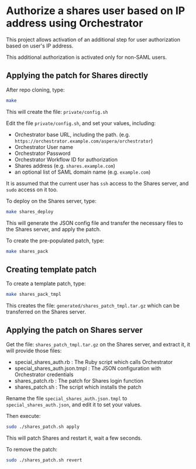 # Authorize a shares user based on IP address using Orchestrator

This project allows activation of an additional step for user authorization based on user's IP address.

This additional authorization is activated only for non-SAML users.

## Applying the patch for Shares directly

After repo cloning, type:

```bash
make
```

This will create the file: `private/config.sh`

Edit the file `private/config.sh`, and set your values, including:

- Orchestrator base URL, including the path. (e.g. `https://orchestrator.example.com/aspera/orchestrator`)
- Orchestrator User name
- Orchestrator Password
- Orchestrator Workflow ID for authorization
- Shares address (e.g. `shares.example.com`)
- an optional list of SAML domain name (e.g. `example.com`)

It is assumed that the current user has `ssh` access to the Shares server, and `sudo` access on it too.

To deploy on the Shares server, type:

```bash
make shares_deploy
```

This will generate the JSON config file and transfer the necessary files to the Shares server, and apply the patch.

To create the pre-populated patch, type:

```bash
make shares_pack
```

## Creating template patch

To create a template patch, type:

```bash
make shares_pack_tmpl
```

This creates the file: `generated/shares_patch_tmpl.tar.gz` which can be transferred on the Shares server.

## Applying the patch on Shares server

Get the file: `shares_patch_tmpl.tar.gz` on the Shares server, and extract it, it will provide those files:

- special_shares_auth.rb : The Ruby script which calls Orchestrator
- special_shares_auth.json.tmpl : The JSON configuration with Orchestrator credentials
- shares_patch.rb : The patch for Shares login function
- shares_patch.sh : The script which installs the patch

Rename the file `special_shares_auth.json.tmpl` to `special_shares_auth.json`, and edit it to set your values.

Then execute:

```bash
sudo ./shares_patch.sh apply
```

This will patch Shares and restart it, wait a few seconds.

To remove the patch:

```bash
sudo ./shares_patch.sh revert
```
